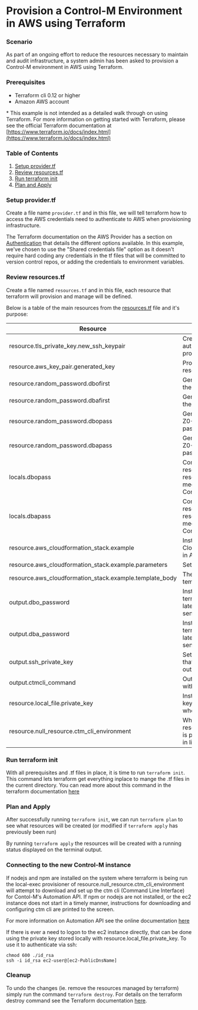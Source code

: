 # Provision a Control-M Environment in AWS using Terraform
### Scenario
As part of an ongoing effort to reduce the resources necessary to maintain and audit infrastructure, a system admin has been asked to provision a Control-M environment in AWS using Terraform.  

### Prerequisites
 * Terraform cli 0.12 or higher
 * Amazon AWS account

\* This example is not intended as a detailed walk through on using Terraform. For more information on getting started with Terraform, please see the official Terraform documentation at [https://www.terraform.io/docs/index.html](https://www.terraform.io/docs/index.html)

### Table of Contents
1. [Setup provider.tf](#setup-providertf)
2. [Review resources.tf](#review-resourcestf)
3. [Run terraform init](#run-terraform-init)
4. [Plan and Apply](#plan-and-apply)

### Setup provider.tf

Create a file name `provider.tf` and in this file, we will tell terraform how to access the AWS credentials need to authenticate to AWS when provisioning infrastructure.

The Terraform documentation on the AWS Provider has a section on [Authentication](https://www.terraform.io/docs/providers/aws/index.html#authentication) that details the different options available. In this example, we've chosen to use the "Shared credentials file" option as it doesn't require hard coding any credentials in the tf files that will be committed to version control repos, or adding the credentials to environment variables.

### Review resources.tf

Create a file named `resources.tf` and in this file, each resource that terraform will provision and manage will be defined.

Below is a table of the main resources from the [resources.tf](./resources.tf) file and it's purpose:

| Resource                                                | Purpose                                                                                                                                                            |  
|---------------------------------------------------------|--------------------------------------------------------------------------------------------------------------------------------------------------------------------|  
| resource.tls_private_key.new_ssh_keypair                | Creates a new SSH key pair to be used to authenticate if ever logging into the provisioned Control-M instance via SSH                                              |  
| resource.aws_key_pair.generated_key                     | Provides AWS the public key of resource.tls_private_key.new_ssh_keypair                                                                                            |  
| resource.random_password.dbofirst                       | Generates a random letter (a-zA-Z) to be the first character of the DBO password                                                                                   |  
| resource.random_password.dbafirst                       | Generates a random letter (a-zA-Z) to be the first character of the DBA password                                                                                   |  
| resource.random_password.dbopass                        | Generates a random alphanumberic (a-zA-Z0-9) string to be the remainder of the DBO password                                                                        |  
| resource.random_password.dbapass                        | Generates a random alphanumberic (a-zA-Z0-9) string to be the remainder of the DBA password                                                                        |  
| locals.dbopass                                          | Combines resource.random_password.dbofirst and resource.random_password.dbopass to meed to password requirements set in the Control-M AWS Cloud Formation template |  
| locals.dbapass                                          | Combines resource.random_password.dbafirst and resource.random_password.dbapass to meed to password requirements set in the Control-M AWS Cloud Formation template |  
| resource.aws_cloudformation_stack.example               | Instructs terraform to use an AWS CloudFormation stack to provision resources in AWS                                                                               |  
| resource.aws_cloudformation_stack.example.parameters    | Sets the inputs to the Cloud Formation stack                                                                                                                       |  
| resource.aws_cloudformation_stack.example.template_body | The JSON format Cloud Formation stack template to be used                                                                                                          |  
| output.dbo_password                                     | Instructs terraform to store the value in the terraform state file so that it can be retrieved later but not output to the shell due to sensitive = true           |  
| output.dba_password                                     | Instructs terraform to store the value in the terraform state file so that it can be retrieved later but not output to the shell due to sensitive = true           |  
| output.ssh_private_key                                  | Sets the ssh private key as a sensitive value that should not be displayed in the shell output                                                                     |  
| output.ctmcli_command                                   | Outputs the command to run to use ctm cli with the new Control-M instance                                                                                          |  
| resource.local_file.private_key                         | Instructs terraform to store the ssh private key in a local file (id_rsa) on the machine where terraform is run                                                    |  
| resource.null_resource.ctm_cli_environment              | When resource.aws_cloudformation_stack.example is provisioned, instructs terraform to run the in line script to install/setup ctm cli.                             |  

### Run terraform init

With all prerequisites and .tf files in place, it is time to run `terraform init`. This command lets terraform get everything inplace to mange the .tf files in the current directory. You can read more about this command in the terraform documentation [here](https://www.terraform.io/docs/commands/init.html)

### Plan and Apply

After successfully running `terraform init`, we can run `terraform plan` to see what resources will be created (or modified if `terraform apply` has previously been run)

By running `terraform apply` the resources will be created with a running status displayed on the terminal output.

### Connecting to the new Control-M instance

If nodejs and npm are installed on the system where terraform is being run the local-exec provisioner of resource.null_resource.ctm_cli_environment will attempt to download and set up the ctm cli (Command Line Interface) for Contol-M's Automation API. If npm or nodejs are not installed, or the ec2 instance does not start in a timely manner, instructions for downloading and configuring ctm cli are printed to the screen.

For more information on Automation API see the online documentation [here](https://docs.bmc.com/docs/ctm/control-m-automation-api-getting-started-guide-634966510.html)

If there is ever a need to logon to the ec2 instance directly, that can be done using the private key stored locally with resource.local_file.private_key. To use it to authenticate via ssh:

```shell
chmod 600 ./id_rsa
ssh -i id_rsa ec2-user@[ec2-PublicDnsName]
```

### Cleanup

To undo the changes (ie. remove the resources managed by terraform) simply run the command `terraform destroy`. For details on the terraform destroy command see the Terraform documentation [here](https://www.terraform.io/docs/commands/destroy.html).

